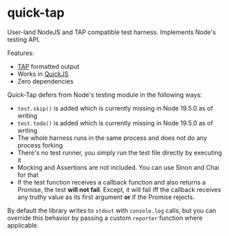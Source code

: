 # quick-tap

User-land NodeJS and TAP compatible test harness. Implements Node's testing API.

Features:

- [TAP](https://testanything.org/) formatted output
- Works in [QuickJS](https://bellard.org/quickjs/)
- Zero dependencies

Quick-Tap defers from Node's testing module in the following ways:

- `test.skip()` is added which is currently missing in Node 19.5.0 as of writing
- `test.todo()` is added which is currently missing in Node 19.5.0 as of writing
- The whole harness runs in the same process and does not do any process forking
- There's no test runner, you simply run the test file directly by executing it
- Mocking and Assertions are not included. You can use Sinon and Chai for that
- If the test function receives a callback function and also returns a Promise,
  the test __will not fail__. Except, it will fail iff the callback receives any
  truthy value as its first argument __or__ if the Promise rejects.

By default the library writes to `stdout` with `console.log` calls, but you can
override this behavior by passing a custom `reporter` function where applicable.
